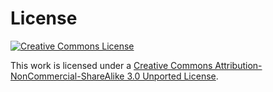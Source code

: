 # License

[![Creative Commons License](https://github.com/zeljkofilipin/watirbook/raw/master/images/cc.png)][cc-link]

This work is licensed under a [Creative Commons Attribution-NonCommercial-ShareAlike 3.0 Unported License][cc-link].

[cc-link]: http://creativecommons.org/licenses/by-nc-sa/3.0/



